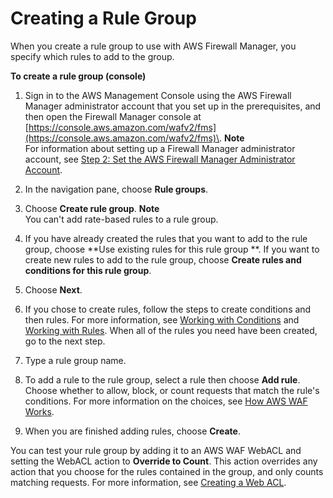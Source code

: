 # Creating a Rule Group<a name="create-rule-group"></a>

When you create a rule group to use with AWS Firewall Manager, you specify which rules to add to the group\.<a name="create-rule-group-procedure"></a>

**To create a rule group \(console\)**

1. Sign in to the AWS Management Console using the AWS Firewall Manager administrator account that you set up in the prerequisites, and then open the Firewall Manager console at [https://console.aws.amazon.com/wafv2/fms](https://console.aws.amazon.com/wafv2/fms)\. 
**Note**  
For information about setting up a Firewall Manager administrator account, see [Step 2: Set the AWS Firewall Manager Administrator Account](enable-integration.md)\.

1. In the navigation pane, choose **Rule groups**\.

1. Choose **Create rule group**\.
**Note**  
You can't add rate\-based rules to a rule group\.

1. If you have already created the rules that you want to add to the rule group, choose **Use existing rules for this rule group **\. If you want to create new rules to add to the rule group, choose **Create rules and conditions for this rule group**\. 

1. Choose **Next**\.

1. If you chose to create rules, follow the steps to create conditions and then rules\. For more information, see [Working with Conditions](web-acl-create-condition.md) and [Working with Rules](web-acl-rules.md)\. When all of the rules you need have been created, go to the next step\.

1. Type a rule group name\.

1. To add a rule to the rule group, select a rule then choose **Add rule**\. Choose whether to allow, block, or count requests that match the rule's conditions\. For more information on the choices, see [How AWS WAF Works](how-aws-waf-works.md)\. 

1. When you are finished adding rules, choose **Create**\.

You can test your rule group by adding it to an AWS WAF WebACL and setting the WebACL action to **Override to Count**\. This action overrides any action that you choose for the rules contained in the group, and only counts matching requests\. For more information, see [Creating a Web ACL](web-acl-creating.md)\.